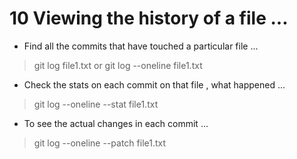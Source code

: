 # 10 Viewing the history of a file ...

- Find all the commits that have touched a particular file ... 

> git log  file1.txt
or
> git log --oneline file1.txt

- Check the stats on each commit on that file , what happened ... 

> git log --oneline --stat file1.txt

- To see the actual changes in each commit ... 

> git log --oneline --patch file1.txt